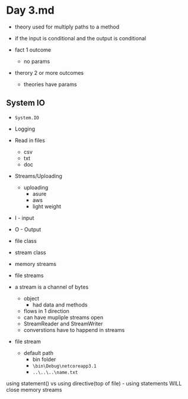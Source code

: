 # Day 3.md

- theory used for multiply paths to a method
- if the input is conditional and the output is conditional

- fact 1 outcome
    - no params
- therory 2 or more outcomes
    - theories have params

## System IO
- `System.IO`
- Logging 
- Read in files
    - csv
    - txt
    - doc
- Streams/Uploading
    - uploading
        - asure
        - aws
        - light weight
- I - input
- O - Output
- file class
- stream class
- memory streams
- file streams

- a stream is a channel of bytes
    - object
        - had data and methods
    - flows in 1 direction
    - can have mupliple streams open
    - StreamReader and  StreamWriter
    - converstions have to happend in streams
- file stream
    - default path
        - bin folder
        - `\bin\Debug\netcoreapp3.1`
        - `..\..\..\name.txt`

using statement() vs using directive(top of file)
    - using statements WILL close memory streams